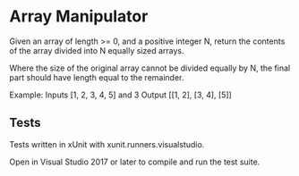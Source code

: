 # Array Manipulator

Given an array of length >= 0, and a positive integer N, return the contents of the array divided into N equally sized arrays.

Where the size of the original array cannot be divided equally by N, the final part should have length equal to the remainder.

Example:
Inputs [1, 2, 3, 4, 5] and 3
Output [[1, 2], [3, 4], [5]]

## Tests
Tests written in xUnit with xunit.runners.visualstudio. 

Open in Visual Studio 2017 or later to compile and run the test suite.
